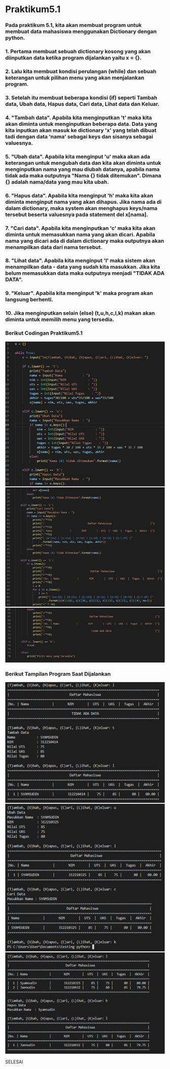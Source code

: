 # Praktikum5.1
### Pada praktikum 5.1, kita akan membuat program untuk membuat data mahasiswa menggunakan Dictionary dengan python.
### 1. Pertama membuat sebuah dictionary kosong yang akan diinputkan data ketika program dijalankan yaitu x = {}.
### 2. Lalu kita membuat kondisi perulangan (while) dan sebuah keterangan untuk pilihan menu yang akan menjalankan program.
### 3. Setelah itu membuat beberapa kondisi (if) seperti Tambah data, Ubah data, Hapus data, Cari data, Lihat data dan Keluar.
### 4. "Tambah data". Apabila kita menginputkan 't' maka kita akan diminta untuk menginputkan beberapa data. Data yang kita inputkan akan masuk ke dictionary 'x' yang telah dibuat tadi dengan data 'nama' sebagai keys dan sisanya sebagai valuesnya.
### 5. "Ubah data". Apabila kita menginput 'u' maka akan ada keterangan untuk mengubah data dan kita akan diminta untuk menginputkan nama yang mau diubah datanya, apabila nama tidak ada maka outputnya "Nama {} tidak ditemukan". Dimana {} adalah nama/data yang mau kita ubah.
### 6. "Hapus data". Apabila kita menginput 'h' maka kita akan diminta menginput nama yang akan dihapus. Jika nama ada di dalam dictionary, maka system akan menghapus keys/nama tersebut beserta valuesnya pada statement del x[nama].
### 7. "Cari data". Apabila kita menginputkan 'c' maka kita akan diminta untuk memasukkan nama yang akan dicari. Apabila nama yang dicari ada di dalam dictionary maka outputnya akan menampilkan data dari nama tersebut.
### 8. "Lihat data". Apabila kita menginput 'l' maka sistem akan menampilkan data - data yang sudah kita masukkan. Jika kita belum memasukkan data maka outputnya menjadi "TIDAK ADA DATA".
### 9. "Keluar". Apabila kita menginput 'k' maka program akan langsung berhenti.
### 10. Jika menginputkan selain (else) (t,u,h,c,l,k) makan akan diminta untuk memilih menu yang tersedia.
### Berikut Codingan Praktikum5.1
![img](gambar/1.png)</br>
![img](gambar/2.png)</br>
![img](gambar/3.png)</br>
### Berikut Tampilan Program Saat Dijalankan
![img](gambar/nodata%26tmbhdt.png)</br>
![img](gambar/udt%26crdt.png)</br>
![img](gambar/hpsdt.png)</br>
<p>SELESAI</p>